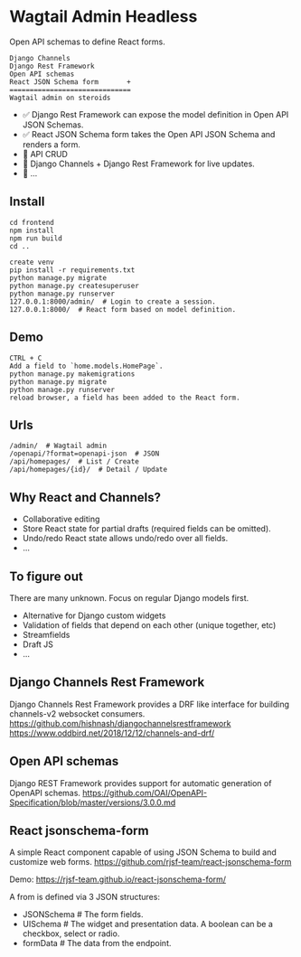 Wagtail Admin Headless
======================

Open API schemas to define React forms.
 
    Django Channels
    Django Rest Framework
    Open API schemas
    React JSON Schema form       +
    ==============================
    Wagtail admin on steroids


- ✅ Django Rest Framework can expose the model definition in Open API JSON Schemas.
- ✅ React JSON Schema form takes the Open API JSON Schema and renders a form.
- 🚧 API CRUD 
- 🚧 Django Channels + Django Rest Framework for live updates.
- 🚧 ...

Install
-------

    cd frontend
    npm install
    npm run build
    cd ..
    
    create venv
    pip install -r requirements.txt
    python manage.py migrate
    python manage.py createsuperuser
    python manage.py runserver
    127.0.0.1:8000/admin/  # Login to create a session.
    127.0.0.1:8000/  # React form based on model definition.

Demo
----

    CTRL + C
    Add a field to `home.models.HomePage`.
    python manage.py makemigrations
    python manage.py migrate
    python manage.py runserver
    reload browser, a field has been added to the React form.


Urls
----

    /admin/  # Wagtail admin
    /openapi/?format=openapi-json  # JSON
    /api/homepages/  # List / Create
    /api/homepages/{id}/  # Detail / Update


Why React and Channels?
-----------------------

- Collaborative editing
- Store React state for partial drafts (required fields can be omitted).
- Undo/redo React state allows undo/redo over all fields.
- ...

To figure out
-------------

There are many unknown. Focus on regular Django models first.

- Alternative for Django custom widgets
- Validation of fields that depend on each other (unique together, etc)  
- Streamfields
- Draft JS
- ...


Django Channels Rest Framework
------------------------------
Django Channels Rest Framework provides a DRF like interface for building channels-v2 websocket consumers.
https://github.com/hishnash/djangochannelsrestframework
https://www.oddbird.net/2018/12/12/channels-and-drf/


Open API schemas
----------------
Django REST Framework provides support for automatic generation of OpenAPI schemas.
https://github.com/OAI/OpenAPI-Specification/blob/master/versions/3.0.0.md


React jsonschema-form
--------------------
A simple React component capable of using JSON Schema to build and customize web forms.
https://github.com/rjsf-team/react-jsonschema-form

Demo:
https://rjsf-team.github.io/react-jsonschema-form/

A from is defined via 3 JSON structures:

- JSONSchema  # The form fields.
- UISchema  # The widget and presentation data. A boolean can be a checkbox, select or radio.
- formData  # The data from the endpoint. 
